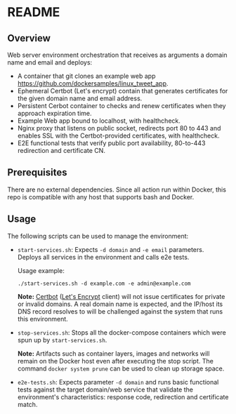# README

## Overview

Web server environment orchestration that receives as arguments a domain name and email and deploys:

- A container that git clones an example web app https://github.com/dockersamples/linux_tweet_app.
- Ephemeral Certbot (Let's encrypt) contain that generates certificates for the given domain name and email address.
- Persistent Cerbot container to checks and renew certificates when they approach expiration time.
- Example Web app bound to localhost, with healthcheck.
- Nginx proxy that listens on public socket, redirects port 80 to 443 and enables SSL with the Certbot-provided certificates, with healthcheck.
- E2E functional tests that verify public port availability, 80-to-443 redirection and certificate CN.

## Prerequisites

There are no external dependencies. Since all action run within Docker, this repo is compatible with any host that supports bash and Docker.

## Usage
The following scripts can be used to manage the environment:

- `start-services.sh`: Expects `-d domain` and `-e email` parameters. Deploys all services in the environment and calls e2e tests.

    Usage example:

    ```
    ./start-services.sh -d example.com -e admin@example.com
    ```

    **Note:** [Certbot](https://certbot.eff.org/) ([Let's Encrypt](https://letsencrypt.org/getting-started/) client) will not issue certificates for private or invalid domains. A real domain name is expected, and the IP/host its DNS record resolves to will be challenged against the system that runs this environment.

- `stop-services.sh`: Stops all the docker-compose containers which were spun up by `start-services.sh`.

    **Note:** Artifacts such as container layers, images and networks will remain on the Docker host even after executing the stop script. The command `docker system prune` can be used to clean up storage space.

- `e2e-tests.sh`: Expects parameter `-d domain` and runs basic functional tests against the target domain/web service that validate the environment's characteristics: response code, redirection and certificate match.
